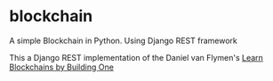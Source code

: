 # blockchain

A simple Blockchain in Python. Using Django REST framework

This a Django REST implementation of the Daniel van Flymen's [Learn Blockchains by Building One](https://hackernoon.com/learn-blockchains-by-building-one-117428612f46)